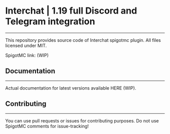 # Interchat | 1.19 full Discord and Telegram integration

---

This repository provides source code of Interchat spigotmc plugin.
All files licensed under MIT.

SpigotMC link: (WIP)

## Documentation

---

Actual documentation for latest versions available HERE (WIP).

## Contributing

---

You can use pull requests or issues for contributing purposes.
Do not use SpigotMC comments for issue-tracking!
